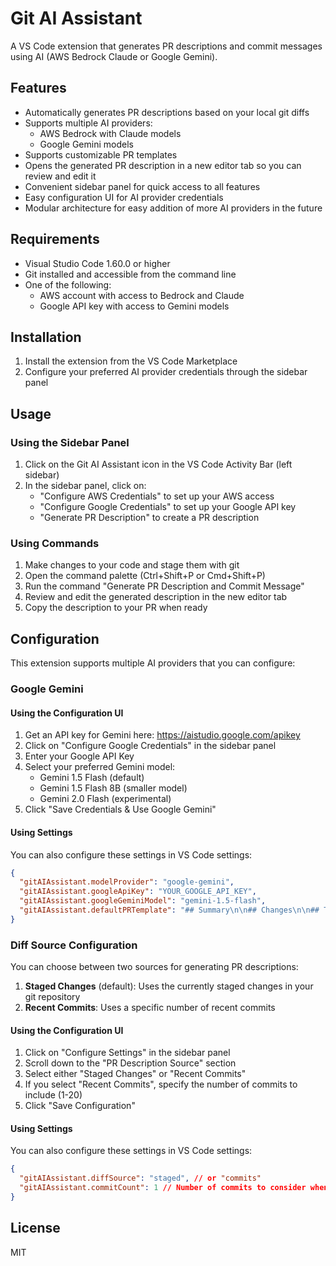 # Git AI Assistant

A VS Code extension that generates PR descriptions and commit messages using AI (AWS Bedrock Claude or Google Gemini).

## Features

- Automatically generates PR descriptions based on your local git diffs
- Supports multiple AI providers:
  - AWS Bedrock with Claude models
  - Google Gemini models
- Supports customizable PR templates
- Opens the generated PR description in a new editor tab so you can review and edit it
- Convenient sidebar panel for quick access to all features
- Easy configuration UI for AI provider credentials
- Modular architecture for easy addition of more AI providers in the future

## Requirements

- Visual Studio Code 1.60.0 or higher
- Git installed and accessible from the command line
- One of the following:
  - AWS account with access to Bedrock and Claude
  - Google API key with access to Gemini models

## Installation

1. Install the extension from the VS Code Marketplace
2. Configure your preferred AI provider credentials through the sidebar panel

## Usage

### Using the Sidebar Panel

1. Click on the Git AI Assistant icon in the VS Code Activity Bar (left sidebar)
2. In the sidebar panel, click on:
   - "Configure AWS Credentials" to set up your AWS access
   - "Configure Google Credentials" to set up your Google API key
   - "Generate PR Description" to create a PR description

### Using Commands

1. Make changes to your code and stage them with git
2. Open the command palette (Ctrl+Shift+P or Cmd+Shift+P)
3. Run the command "Generate PR Description and Commit Message"
4. Review and edit the generated description in the new editor tab
5. Copy the description to your PR when ready

## Configuration

This extension supports multiple AI providers that you can configure:

### Google Gemini

#### Using the Configuration UI
1.  Get an API key for Gemini here: https://aistudio.google.com/apikey
2. Click on "Configure Google Credentials" in the sidebar panel
3. Enter your Google API Key
4. Select your preferred Gemini model:
   - Gemini 1.5 Flash (default)
   - Gemini 1.5 Flash 8B (smaller model)
   - Gemini 2.0 Flash (experimental)
5. Click "Save Credentials & Use Google Gemini"

#### Using Settings

You can also configure these settings in VS Code settings:

```json
{
  "gitAIAssistant.modelProvider": "google-gemini",
  "gitAIAssistant.googleApiKey": "YOUR_GOOGLE_API_KEY",
  "gitAIAssistant.googleGeminiModel": "gemini-1.5-flash",
  "gitAIAssistant.defaultPRTemplate": "## Summary\n\n## Changes\n\n## Testing\n\n## Screenshots\n\n"
}
```

### Diff Source Configuration

You can choose between two sources for generating PR descriptions:

1. **Staged Changes** (default): Uses the currently staged changes in your git repository
2. **Recent Commits**: Uses a specific number of recent commits

#### Using the Configuration UI

1. Click on "Configure Settings" in the sidebar panel
2. Scroll down to the "PR Description Source" section
3. Select either "Staged Changes" or "Recent Commits"
4. If you select "Recent Commits", specify the number of commits to include (1-20)
5. Click "Save Configuration"

#### Using Settings

You can also configure these settings in VS Code settings:

```json
{
  "gitAIAssistant.diffSource": "staged", // or "commits"
  "gitAIAssistant.commitCount": 1 // Number of commits to consider when diffSource is "commits"
}
```

## License

MIT 


